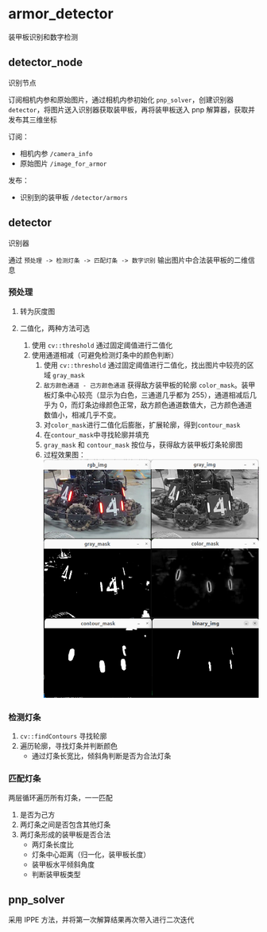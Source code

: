 # armor_detector

装甲板识别和数字检测

## detector_node

识别节点

订阅相机内参和原始图片，通过相机内参初始化 `pnp_solver`，创建识别器 `detector`，将图片送入识别器获取装甲板，再将装甲板送入 pnp 解算器，获取并发布其三维坐标

订阅：
- 相机内参 `/camera_info`
- 原始图片 `/image_for_armor`

发布：
- 识别到的装甲板 `/detector/armors`

## detector

识别器

通过 `预处理 -> 检测灯条 -> 匹配灯条 -> 数字识别` 输出图片中合法装甲板的二维信息

### 预处理

1. 转为灰度图

2. 二值化，两种方法可选
    1. 使用 `cv::threshold` 通过固定阈值进行二值化
    2. 使用通道相减（可避免检测灯条中的颜色判断）
        1. 使用 `cv::threshold` 通过固定阈值进行二值化，找出图片中较亮的区域 `gray_mask`
        2. `敌方颜色通道 - 己方颜色通道` 获得敌方装甲板的轮廓 `color_mask`。装甲板灯条中心较亮（显示为白色，三通道几乎都为 255），通道相减后几乎为 0，而灯条边缘颜色正常，敌方颜色通道数值大，己方颜色通道数值小，相减几乎不变。
        3. 对`color_mask`进行二值化后膨胀，扩展轮廓，得到`contour_mask`
        4. 在`contour_mask`中寻找轮廓并填充
        5. `gray_mask` 和 `contour_mask` 按位与，获得敌方装甲板灯条轮廓图
        6. 过程效果图：![](docs/image.png)

### 检测灯条

1. `cv::findContours` 寻找轮廓
2. 遍历轮廓，寻找灯条并判断颜色
    - 通过灯条长宽比，倾斜角判断是否为合法灯条


### 匹配灯条

两层循环遍历所有灯条，一一匹配

1. 是否为己方
2. 两灯条之间是否包含其他灯条
3. 两灯条形成的装甲板是否合法
    - 两灯条长度比
    - 灯条中心距离（归一化，装甲板长度）
    - 装甲板水平倾斜角度
    - 判断装甲板类型

## pnp_solver

采用 IPPE 方法，并将第一次解算结果再次带入进行二次迭代
